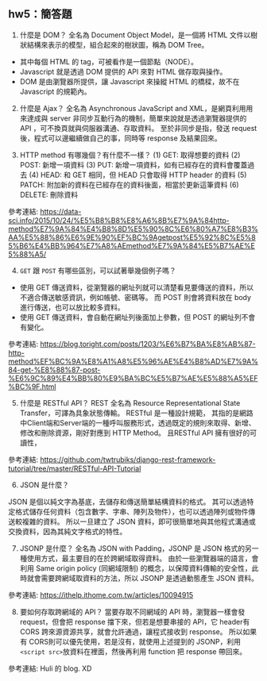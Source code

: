 ## hw5：簡答題

1. 什麼是 DOM？
全名為 Document Object Model，是一個將 HTML 文件以樹狀結構來表示的模型，組合起來的樹狀圖，稱為 DOM Tree。
- 其中每個 HTML 的 tag，可被看作是一個節點（NODE）。
- Javascript 就是透過 DOM 提供的 API 來對 HTML 做存取與操作。
- DOM 是由瀏覽器所提供，讓 Javascript 來操縱 HTML 的橋樑，故不在 Javascript 的規範內。

2. 什麼是 Ajax？
全名為 Asynchronous JavaScript and XML，是網頁利用用來達成與 server 非同步互動行為的機制，簡單來說就是透過瀏覽器提供的 API ，可不換頁就與伺服器溝通、存取資料。
至於非同步是指，發送 request 後，程式可以邊繼續做自己的事，同時等 response 及結果回來。

3. HTTP method 有哪幾個？有什麼不一樣？
(1) GET: 取得想要的資料
(2) POST: 新增一項資料
(3) PUT: 新增一項資料，如有已經存在的資料會覆蓋過去
(4) HEAD: 和 GET 相同，但 HEAD 只會取得 HTTP header 的資料
(5) PATCH: 附加新的資料在已經存在的資料後面，相當於更新這筆資料
(6) DELETE: 刪除資料

參考連結: https://data-sci.info/2015/10/24/%E5%B8%B8%E8%A6%8B%E7%9A%84http-method%E7%9A%84%E4%B8%8D%E5%90%8C%E6%80%A7%E8%B3%AA%E5%88%86%E6%9E%90%EF%BC%9Agetpost%E5%92%8C%E5%85%B6%E4%BB%964%E7%A8%AEmethod%E7%9A%84%E5%B7%AE%E5%88%A5/

4. `GET` 跟 `POST` 有哪些區別，可以試著舉幾個例子嗎？
- 使用 GET 傳送資料，從瀏覽器的網址列就可以清楚看見要傳送的資料，所以不適合傳送敏感資訊，例如帳號、密碼等。 而 POST 則會將資料放在 body 進行傳送，也可以放比較多資料。
- 使用 GET 傳送資料，會自動在網址列後面加上參數，但 POST 的網址列不會有變化。

參考連結: https://blog.toright.com/posts/1203/%E6%B7%BA%E8%AB%87-http-method%EF%BC%9A%E8%A1%A8%E5%96%AE%E4%B8%AD%E7%9A%84-get-%E8%88%87-post-%E6%9C%89%E4%BB%80%E9%BA%BC%E5%B7%AE%E5%88%A5%EF%BC%9F.html 

5. 什麼是 RESTful API？
REST 全名為 Resource Representational State Transfer，可譯為具象狀態傳輸。 RESTful 是一種設計規範， 其指的是網路中Client端和Server端的一種呼叫服務形式，透過既定的規則來取得、新增、修改和刪除資源，剛好對應到 HTTP Method。 且RESTful API 擁有很好的可讀性，

參考連結: https://github.com/twtrubiks/django-rest-framework-tutorial/tree/master/RESTful-API-Tutorial

6. JSON 是什麼？

JSON 是個以純文字為基底，去儲存和傳送簡單結構資料的格式。 其可以透過特定格式儲存任何資料（包含數字、字串、陣列及物件），也可以透過陣列或物件傳送較複雜的資料。
所以一旦建立了 JSON 資料，即可很簡單地與其他程式溝通或交換資料，因為其純文字格式的特性。 

7. JSONP 是什麼？
全名為 JSON with Padding，JSONP 是 JSON 格式的另一種使用方式，最主要目的在於跨網域取得資料。 由於一些瀏覽器端的語言，會利用 Same origin policy (同網域限制) 的概念，以保障資料傳輸的安全性，此時就會需要跨網域取資料的方法，所以 JSONP 是透過動態產生 JSON 資料。

參考連結: https://ithelp.ithome.com.tw/articles/10094915

8. 要如何存取跨網域的 API？
當要存取不同網域的 API 時，瀏覽器一樣會發 request，但會把 response 擋下來，但若是想要串接的 API，它 header有 CORS 跨來源資源共享，就會允許通過，讓程式接收到 response。 所以如果有 CORS則可以優先使用，若是沒有，就使用上述提到的 JSONP，利用`<script src>`放資料在裡面，然後再利用 function 把 response 帶回來。

參考連結: Huli 的 blog. XD
